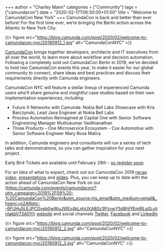 +++
author = "Charley Mann"
categories = ["Community"]
tags = ["camundacon"]
date = "2020-02-17T09:30:00+01:00"
title = "Welcome to CamundaCon New York"
+++
CamundaCon is back and better than ever before! For the first time ever, we’re bringing the Berlin action across the Atlantic to New York City.

<!--more-->

{{< figure src="https://blog.camunda.com/post/2020/02/welcome-to-camundacon-nyc/20190912_1.jpg" alt="CamundaConNYC" >}}

[CamundaCon](https://www.camundacon.com/) brings together developers, architects and IT executives from all over the world, to learn more about workflow and decision automation. Following a completely sold out CamundaCon Berlin in 2019, we’ve decided to hold two CamundaCon events this year, to make it easier for our global community to connect, share ideas and best practices and discuss their requirements directly with Camunda engineers.

CamundaCon NYC will feature a stellar lineup of experienced Camunda users who’ll share genuine and insightful case studies based on their own implementation experiences, including:

* Future X Networks with Camunda: Nokia Bell Labs Showcase with Kris Barczynski, Lead Java Engineer at Nokia Bell Labs
* Process Automation Reimagined at Capital One with Senior Software Engineering Manager Muthukumar Vaidhianathan
* Three Products – One Microservice Ecosystem - Cox Automotive with Senior Software Engineer Mary Rose Matira

In addition, Camunda engineers and consultants will run a series of tech talks and demonstrations, so you can gather inspiration for your next project.

Early Bird Tickets are available until February 29th - [so register soon](https://www.camundacon.com/)

For an idea of what to expect, check out our CamundaCon 2019 [recap video](https://www.youtube.com/playlist?list=PLJG25HlmvsOUIYnclbT4ZTuCcwOhvJBXC&utm_campaign=2019%2F09%20-%20CamundaCon%20Berlin&utm_source=hs_email&utm_medium=email&_hsenc=p2ANqtz--6FUHu5LEJPCGveb0wWuJWEx4kLnhUXA80z3PzvwY5d8hFfEmlRLp0LylrnIakbV73A0Yt), [presentations](https://www.youtube.com/playlist?list=PLJG25HlmvsOUIYnclbT4ZTuCcwOhvJBXC&utm_campaign=2019%2F09%20-%20CamundaCon%20Berlin&utm_source=hs_email&utm_medium=email&_hsenc=p2ANqtz--6FUHu5LEJPCGveb0wWuJWEx4kLnhUXA80z3PzvwY5d8hFfEmlRLp0LylrnIakbV73A0Yt) and [slides](https://www.slideshare.net/camunda/presentations?utm_campaign=2019%2F09%20-%20CamundaCon%20Berlin&utm_source=hs_email&utm_medium=email&_hsenc=p2ANqtz--6FUHu5LEJPCGveb0wWuJWEx4kLnhUXA80z3PzvwY5d8hFfEmlRLp0LylrnIakbV73A0Yt). Plus, you can keep up to date with the action ahead of CamundaCon New York on our (https://camunda.com/events/camundacon/?utm_campaign=2019%2F09%20-%20CamundaCon%20Berlin&utm_source=hs_email&utm_medium=email&_hsenc=p2ANqtz--6FUHu5LEJPCGveb0wWuJWEx4kLnhUXA80z3PzvwY5d8hFfEmlRLp0LylrnIakbV73A0Yt) [website](https://camunda.com/events/camundacon/?utm_campaign=2019%2F09%20-%20CamundaCon%20Berlin&utm_source=hs_email&utm_medium=email&_hsenc=p2ANqtz--6FUHu5LEJPCGveb0wWuJWEx4kLnhUXA80z3PzvwY5d8hFfEmlRLp0LylrnIakbV73A0Yt) and social channels [Twitter](https://twitter.com/Camunda?utm_campaign=2019%2F09%20-%20CamundaCon%20Berlin&utm_source=hs_email&utm_medium=email&_hsenc=p2ANqtz--6FUHu5LEJPCGveb0wWuJWEx4kLnhUXA80z3PzvwY5d8hFfEmlRLp0LylrnIakbV73A0Yt), [Facebook](https://www.facebook.com/CamundaBPM/?utm_campaign=2019%2F09%20-%20CamundaCon%20Berlin&utm_source=hs_email&utm_medium=email&_hsenc=p2ANqtz--6FUHu5LEJPCGveb0wWuJWEx4kLnhUXA80z3PzvwY5d8hFfEmlRLp0LylrnIakbV73A0Yt) and [LinkedIn](https://www.linkedin.com/company/camunda-services-gmbh/?utm_campaign=2019%2F09%20-%20CamundaCon%20Berlin&utm_source=hs_email&utm_medium=email&_hsenc=p2ANqtz--6FUHu5LEJPCGveb0wWuJWEx4kLnhUXA80z3PzvwY5d8hFfEmlRLp0LylrnIakbV73A0Yt)

{{< figure src="https://blog.camunda.com/post/2020/02/welcome-to-camundacon-nyc/20190912_2.jpg" alt="CamundaConNYC" >}}

{{< figure src="https://blog.camunda.com/post/2020/02/welcome-to-camundacon-nyc/20190912_3.jpg" alt="CamundaConNYC" >}}
